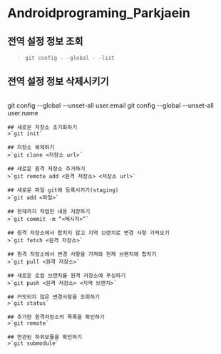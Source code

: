 # Androidprograming_Parkjaein

## 전역 설정 정보 조회
>`git config - -global - -list`

## 전역 설정 정보 삭제시키기
>```
git config --global --unset-all user.email
git config --global --unset-all user.name
```
## 새로운 저장소 초기화하기
>`git init`

## 저장소 복제하기
>`git clone <저장소 url>`

## 새로운 원격 저장소 추가하기
>`git remote add <원격 저장소> <저장소 url>`

## 새로운 파일 git에 등록시키기(staging)
>`git add <파일>`

## 현재까지 작업한 내용 저장하기
>`git commit -m “<메시지>”`

## 원격 저장소에서 합치지 않고 지역 브랜치로 변경 사항 가져오기
>`git fetch <원격 저장소>`

## 원격 저장소에서 변경 사항을 가져와 현재 브랜치에 합치기
>`git pull <원격 저장소>`

## 새로운 로컬 브랜치를 원격 저장소에 푸싱하기
>`git push <원격 저장소> <지역 브랜치>`

## 커밋되지 않은 변경사항을 조회하기
>`git status`

## 추가한 원격저장소의 목록을 확인하기
>`git remote`

## 연관된 하위모듈을 확인하기
>`git submodule` 

